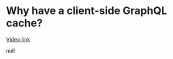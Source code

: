 # Why have a client-side GraphQL cache?

[Video link](https://www.egghead.io/lessons/egghead-why-have-a-client-side-graphql-cache?pl=synchronize-client-and-server-state-in-react-using-apollo-client-a45b3b89)

null
